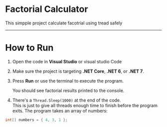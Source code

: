# Factorial Calculator

This simpple project calculate facotrial using tread safely

---

# How to Run

1. Open the code in **Visual Studio** or visual studio Code

2. Make sure the project is targeting **.NET Core**, **.NET 6**, or **.NET 7**.

3. Press **Run** or use the terminal to execute the program.

   You should see factorial results printed to the console.

4. There's a `Thread.Sleep(1000)` at the end of the code.  
   This is just to give all threads enough time to finish before the program exits.
The program takes an array of numbers:

```csharp
int[] numbers = { 4, 3, 1 };
